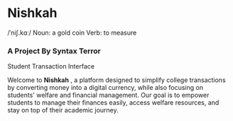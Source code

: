 # **Nishkah**

/ˈniʃ.kɑː/
Noun: a gold coin
Verb: to measure

### A Project By Syntax Terror

Student Transaction Interface

Welcome to **Nishkah** , a platform designed to simplify college transactions by converting money into a digital currency, while also focusing on students' welfare and financial management. Our goal is to empower students to manage their finances easily, access welfare resources, and stay on top of their academic journey.
